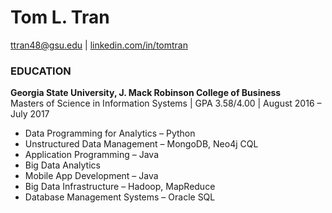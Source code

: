 # Tom L. Tran
ttran48@gsu.edu | [linkedin.com/in/tomtran](http://www.linkedin/in/tomtran)

### EDUCATION
**Georgia State University, J. Mack Robinson College of Business**                             
Masters of Science in Information Systems | GPA 3.58/4.00 | August 2016 – July 2017
 - Data Programming for Analytics – Python
 - Unstructured Data Management – MongoDB, Neo4j CQL
 - Application Programming – Java
 - Big Data Analytics
 - Mobile App Development – Java
 - Big Data Infrastructure – Hadoop, MapReduce
 - Database Management Systems – Oracle SQL
